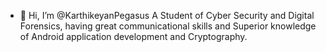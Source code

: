 - 👋 Hi, I’m @KarthikeyanPegasus
A Student of Cyber Security and Digital Forensics,
having great communicational skills and 
Superior knowledge of Android application development and 
Cryptography.
<!---
KarthikeyanPegasus/KarthikeyanPegasus is a ✨ special ✨ repository because its `README.md` (this file) appears on your GitHub profile.
You can click the Preview link to take a look at your changes.
--->
